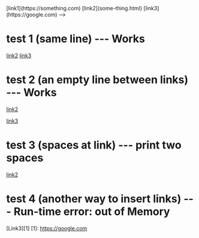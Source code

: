 <!-->
[link1](https://something.com)
[link2](some-thing.html)
[link3](https://google.com)
-->

# test 1 (same line) --- Works
[link2](some-thing.html) [link3](https://google.com)

# test 2 (an empty line between links) --- Works
[link2](some-thing.html)

[link3](https://google.com)

# test 3 (spaces at link) --- print two spaces
[link2]( some-thing.html )

# test 4 (another way to insert links) --- Run-time error: out of Memory
[Link3][1]
[1]: https://google.com